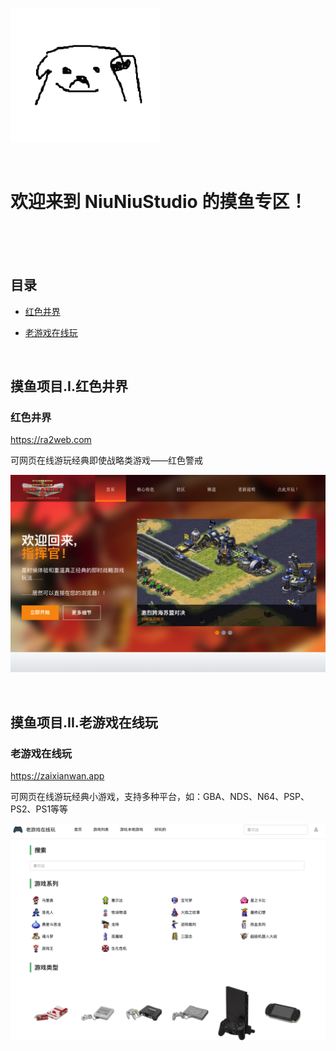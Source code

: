 <br>

![QQ群二维码](images/1.png)

<br>

# 欢迎来到 NiuNiuStudio 的摸鱼专区！

<br>
<br>
<br>

## 目录

- [红色井界](#红色井界)

- [老游戏在线玩](#老游戏在线玩)

<br>

## 摸鱼项目.I.红色井界

### 红色井界
https://ra2web.com
<br>

可网页在线游玩经典即使战略类游戏——红色警戒

![红色井界](images/红色井界.png)

<br>

## 摸鱼项目.II.老游戏在线玩

### 老游戏在线玩
https://zaixianwan.app
<br>

可网页在线游玩经典小游戏，支持多种平台，如：GBA、NDS、N64、PSP、PS2、PS1等等

![老游戏在线玩](images/老游戏在线玩.png)

<br>
<br>
<br>
